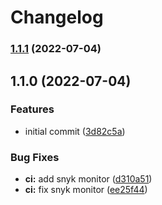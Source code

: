 # Changelog


### [1.1.1](https://github.com/muhlba91/telegraf-output-kinesis-data-firehose/compare/v1.1.0...v1.1.1) (2022-07-04)

## 1.1.0 (2022-07-04)


### Features

* initial commit ([3d82c5a](https://github.com/muhlba91/telegraf-output-kinesis-data-firehose/commit/3d82c5a474c7bc3b5c5b4811022da3ab14a68dd4))


### Bug Fixes

* **ci:** add snyk monitor ([d310a51](https://github.com/muhlba91/telegraf-output-kinesis-data-firehose/commit/d310a510cd4ea3120162b8a7a64eaabb8a38d4d4))
* **ci:** fix snyk monitor ([ee25f44](https://github.com/muhlba91/telegraf-output-kinesis-data-firehose/commit/ee25f44c1a70b4dad13d950d336cc77a7c4ce96e))
